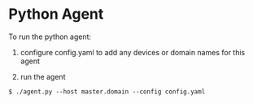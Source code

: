 Python Agent
============

To run the python agent:

1) configure config.yaml to add any devices or domain names for this agent

2) run the agent
```
$ ./agent.py --host master.domain --config config.yaml
```
